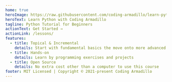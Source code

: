 ```yaml
---
home: true
heroImage: https://raw.githubusercontent.com/coding-armadillo/learn-python/main/lesson/.vuepress/public/logo.png
heroText: Learn Python with Coding Armadillo
tagline: Python Tutorial for Beginners
actionText: Get Started →
actionLink: /lessons/
features:
  - title: Topical & Incremental
    details: Start with fundamental basics the move onto more advanced topics
  - title: Hands-on
    details: Learn by programming exercises and projects
  - title: Open Source
    details: No extra cost other than a computer to use this course
footer: MIT Licensed | Copyright © 2021-present Coding Armadillo
---
```

